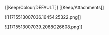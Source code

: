 [[Keep/Colour/DEFAULT]] [[Keep/Attachments]] 

![[1715513007036.1645425322.png]]

![[1715513007039.2068026608.png]]